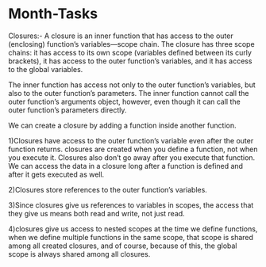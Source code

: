# Month-Tasks

Closures:-
A closure is an inner function that has access to the outer (enclosing) function’s variables—scope chain. The closure has three scope chains: it has access to its own scope (variables defined between its curly brackets), it has access to the outer function’s variables, and it has access to the global variables.

The inner function has access not only to the outer function’s variables, but also to the outer function’s parameters. The inner function cannot call the outer function’s arguments object, however, even though it can call the outer function’s parameters directly.

We can  create a closure by adding a function inside another function.


1)Closures have access to the outer function’s variable even after the outer function returns.
    closures are created when you define a function, not when you execute it. Closures also don’t go away after you execute      that function.
   We can access the data in a closure long after a function is defined and after it gets executed as well.
   
   
2)Closures store references to the outer function’s variables.


3)Since closures give us references to variables in scopes, the access that they give us means both read and write, not just read.



4)closures give us access to nested scopes at the time we define functions, when we define multiple functions in the same scope, that scope is shared among all created closures, and of course, because of this, the global scope is always shared among all closures.
